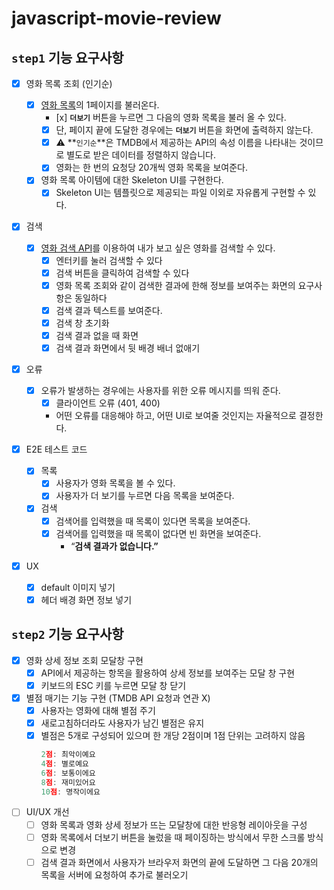 # javascript-movie-review

## `step1` 기능 요구사항

- [x] 영화 목록 조회 (인기순)
  - [x] [영화 목록](https://developers.themoviedb.org/3/movies/get-popular-movies)의 1페이지를 불러온다.
    - [x] **`더보기`** 버튼을 누르면 그 다음의 영화 목록을 불러 올 수 있다.
    - [x] 단, 페이지 끝에 도달한 경우에는 **`더보기`** 버튼을 화면에 출력하지 않는다.
    - [x] ⚠️ **`인기순`**은 TMDB에서 제공하는 API의 속성 이름을 나타내는 것이므로 별도로 받은 데이터를 정렬하지 않습니다.
    - [x] 영화는 한 번의 요청당 20개씩 영화 목록을 보여준다.
  - [x] 영화 목록 아이템에 대한 Skeleton UI를 구현한다.
    - [x] Skeleton UI는 템플릿으로 제공되는 파일 이외로 자유롭게 구현할 수 있다.
- [x] 검색
  - [x] [영화 검색 API](https://developers.themoviedb.org/3/search/search-movies)를 이용하여 내가 보고 싶은 영화를 검색할 수 있다.
    - [x] 엔터키를 눌러 검색할 수 있다
    - [x] 검색 버튼을 클릭하여 검색할 수 있다
    - [x] 영화 목록 조회와 같이 검색한 결과에 한해 정보를 보여주는 화면의 요구사항은 동일하다
    - [x] 검색 결과 텍스트를 보여준다.
    - [x] 검색 창 초기화
    - [x] 검색 결과 없을 때 화면
    - [x] 검색 결과 화면에서 뒷 배경 배너 없애기
- [x] 오류
  - [x] 오류가 발생하는 경우에는 사용자를 위한 오류 메시지를 띄워 준다.
    - [x] 클라이언트 오류 (401, 400)
    - 어떤 오류를 대응해야 하고, 어떤 UI로 보여줄 것인지는 자율적으로 결정한다.
- [x] E2E 테스트 코드

  - [x] 목록
    - [x] 사용자가 영화 목록을 볼 수 있다.
    - [x] 사용자가 더 보기를 누르면 다음 목록을 보여준다.
  - [x] 검색
    - [x] 검색어를 입력했을 때 목록이 있다면 목록을 보여준다.
    - [x] 검색어를 입력했을 때 목록이 없다면 빈 화면을 보여준다.
      - “**검색 결과가 없습니다.”**

- [x] UX
  - [x] default 이미지 넣기
  - [x] 헤더 배경 화면 정보 넣기

## `step2` 기능 요구사항

- [x] 영화 상세 정보 조회 모달창 구현
  - [x] API에서 제공하는 항목을 활용하여 상세 정보를 보여주는 모달 창 구현
  - [x] 키보드의 ESC 키를 누르면 모달 창 닫기
- [x] 별점 매기는 기능 구현 (TMDB API 요청과 연관 X)
  - [x] 사용자는 영화에 대해 별점 주기
  - [x] 새로고침하더라도 사용자가 남긴 별점은 유지
  - [x] 별점은 5개로 구성되어 있으며 한 개당 2점이며 1점 단위는 고려하지 않음
    ```jsx
    2점: 최악이예요
    4점: 별로예요
    6점: 보통이에요
    8점: 재미있어요
    10점: 명작이에요
    ```
- [ ] UI/UX 개선
  - [ ] 영화 목록과 영화 상세 정보가 뜨는 모달창에 대한 반응형 레이아웃을 구성
  - [ ] 영화 목록에서 더보기 버튼을 눌렀을 때 페이징하는 방식에서 무한 스크롤 방식으로 변경
  - [ ] 검색 결과 화면에서 사용자가 브라우저 화면의 끝에 도달하면 그 다음 20개의 목록을 서버에 요청하여 추가로 불러오기
